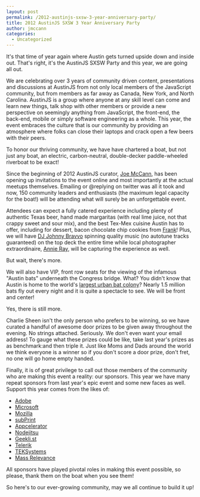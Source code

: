 ```yaml
---
layout: post
permalink: /2012-austinjs-sxsw-3-year-anniversary-party/
title: 2012 AustinJS SXSW 3 Year Anniversary Party
author: jmccann
categories:
  - Uncategorized
---
```

It's that time of year again where Austin gets turned upside down and inside out. That's right, it's the AustinJS SXSW Party and this year, we are going all out.

We are celebrating over 3 years of community driven content, presentations and discussions at AustinJS from not only local members of the JavaScript community, but from members as far away as Canada, New York, and North Carolina. AustinJS is a group where anyone at any skill level can come and learn new things, talk shop with other members or provide a new perspective on seemingly anything from JavaScript, the front-end, the back-end, mobile or simply software engineering as a whole. This year, the event embraces the culture that is our community by providing an atmosphere where folks can close their laptops and crack open a few beers with their peers.

To honor our thriving community, we have have chartered a boat, but not just any boat, an electric, carbon-neutral, double-decker paddle-wheeled riverboat to be exact!

Since the beginning of 2012 AustinJS curator, [Joe McCann][1], has been opening up invitations to the event online and most importantly at the actual meetups themselves. Emailing or @replying on twitter was all it took and now, 150 community leaders and enthusiasts (the maximum legal capacity for the boat!) will be attending what will surely be an unforgettable event.

Attendees can expect a fully catered experience including plenty of authentic Texas beer, hand made margaritas (with real lime juice, not that crappy sweet and sour mix), and the best Tex-Mex cuisine Austin has to offer, including for dessert, bacon chocolate chip cookies from [Frank][2]! Plus, we will have [DJ Johnny Bravvo][3] spinning quality music (no autotune tracks guaranteed) on the top deck the entire time while local photographer extraordinaire, [Annie Ray][4], will be capturing the experience as well.

But wait, there's more.

We will also have VIP, front row seats for the viewing of the infamous "Austin bats" underneath the Congress bridge. What? You didn't know that Austin is home to the world's [largest urban bat colony][5]? Nearly 1.5 million bats fly out every night and it is quite a spectacle to see. We will be front and center!

Yes, there is still more.

Charlie Sheen isn't the only person who prefers to be winning, so we have curated a handful of awesome door prizes to be given away throughout the evening. No strings attached. Seriously. We don't even want your email address! To gauge what these prizes could be like, take last year's prizes as as benchmark:and then triple it. Just like Moms and Dads around the world we think everyone is a winner so if you don't score a door prize, don't fret, no one will go home empty handed.

Finally, it is of great privilege to call out those members of the community who are making this event a reality: our sponsors. This year we have many repeat sponsors from last year's epic event and some new faces as well. Support this year comes from the likes of:

* [Adobe][6]
* [Microsoft][7]
* [Mozilla][8]
* [subPrint][9]
* [Appcelerator][10]
* [Nodejitsu][11]
* [Geekli.st][12]
* [Telerik][13]
* [TEKSystems][14]
* [Mass Relevance][15]

All sponsors have played pivotal roles in making this event possible, so please, thank them on the boat when you see them!

So here's to our ever-growing community, may we all continue to build it up!

 [1]: http://twitter.com/joemccann
 [2]: http://hotdogscoldbeer.com/
 [3]: http://www.johnnybravvo.com
 [4]: http://annieray.net/
 [5]: http://www.roadsideamerica.com/story/10852
 [6]: http://adobe.com/
 [7]: http://microsoft.com/
 [8]: http://mozilla.com/
 [9]: http://subprint.com/
 [10]: http://appecelerator.com/
 [11]: http://nodejitsu.com/
 [12]: http://geekli.st/
 [13]: http://telerik.com/
 [14]: http://teksystems.com/
 [15]: http://massrelevance.com/
